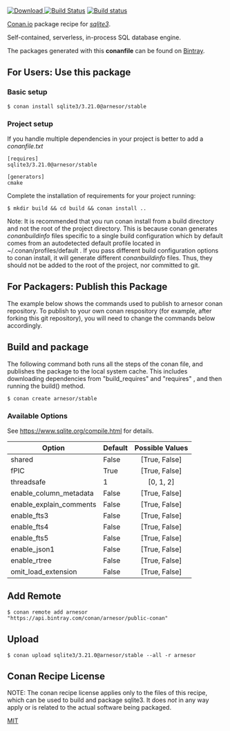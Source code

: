 [![Download](https://api.bintray.com/packages/arnesor/public-conan/sqlite3%3Aarnesor/images/download.svg) ](https://bintray.com/arnesor/public-conan/sqlite3%3Aarnesor/_latestVersion)
[![Build Status](https://travis-ci.com/arnesor/conan-sqlite3.svg?branch=stable%2F3.21.0)](https://travis-ci.org/arnesor/conan-sqlite3)
[![Build status](https://ci.appveyor.com/api/projects/status/github/arnesor/conan-sqlite3?branch=stable%2F3.21.0&svg=true)](https://ci.appveyor.com/project/arnesor/conan-sqlite3)

[Conan.io](https://conan.io) package recipe for [*sqlite3*](https://www.sqlite.org).

Self-contained, serverless, in-process SQL database engine.

The packages generated with this **conanfile** can be found on [Bintray](https://bintray.com/arnesor/public-conan/sqlite3%3Aarnesor).

## For Users: Use this package

### Basic setup

    $ conan install sqlite3/3.21.0@arnesor/stable

### Project setup

If you handle multiple dependencies in your project is better to add a *conanfile.txt*

    [requires]
    sqlite3/3.21.0@arnesor/stable

    [generators]
    cmake

Complete the installation of requirements for your project running:

    $ mkdir build && cd build && conan install ..

Note: It is recommended that you run conan install from a build directory and not the root of the project directory.  This is because conan generates *conanbuildinfo* files specific to a single build configuration which by default comes from an autodetected default profile located in ~/.conan/profiles/default .  If you pass different build configuration options to conan install, it will generate different *conanbuildinfo* files.  Thus, they should not be added to the root of the project, nor committed to git.

## For Packagers: Publish this Package

The example below shows the commands used to publish to arnesor conan repository. To publish to your own conan respository (for example, after forking this git repository), you will need to change the commands below accordingly.

## Build and package

The following command both runs all the steps of the conan file, and publishes the package to the local system cache.  This includes downloading dependencies from "build_requires" and "requires" , and then running the build() method.

    $ conan create arnesor/stable


### Available Options
See https://www.sqlite.org/compile.html for details.

| Option        | Default | Possible Values  |
| ------------- |:----------------- |:------------:|
| shared      | False |  [True, False] |
| fPIC      | True |  [True, False] |
| threadsafe      | 1 |  [0, 1, 2] |
| enable_column_metadata      | False |  [True, False] |
| enable_explain_comments      | False |  [True, False] |
| enable_fts3      | False |  [True, False] |
| enable_fts4      | False |  [True, False] |
| enable_fts5      | False |  [True, False] |
| enable_json1      | False |  [True, False] |
| enable_rtree      | False |  [True, False] |
| omit_load_extension      | False |  [True, False] |

## Add Remote

    $ conan remote add arnesor "https://api.bintray.com/conan/arnesor/public-conan"

## Upload

    $ conan upload sqlite3/3.21.0@arnesor/stable --all -r arnesor


## Conan Recipe License

NOTE: The conan recipe license applies only to the files of this recipe, which can be used to build and package sqlite3.
It does *not* in any way apply or is related to the actual software being packaged.

[MIT](https://github.com/arnesor/conan-sqlite3.git/blob/stable/3.21.0/LICENSE)
